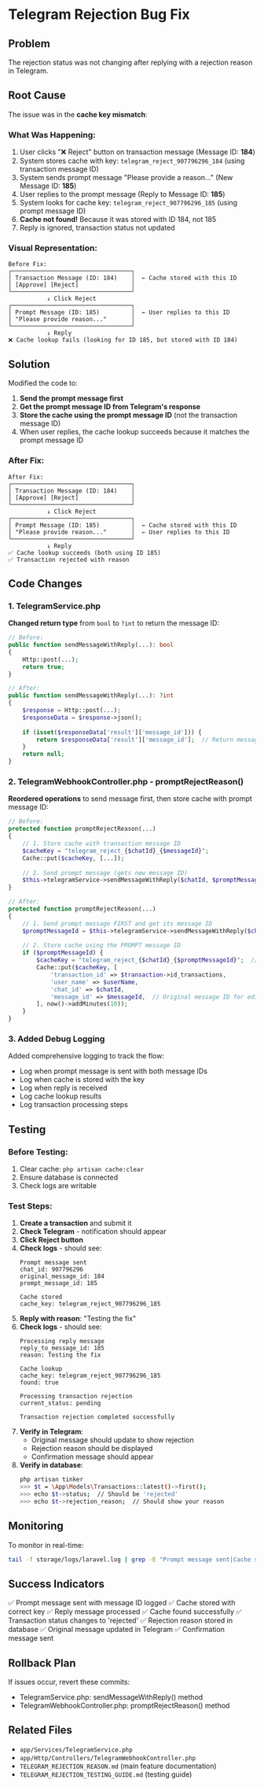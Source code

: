 # Telegram Rejection Bug Fix

## Problem

The rejection status was not changing after replying with a rejection reason in Telegram.

## Root Cause

The issue was in the **cache key mismatch**:

### What Was Happening:

1. User clicks "❌ Reject" button on transaction message (Message ID: **184**)
2. System stores cache with key: `telegram_reject_907796296_184` (using transaction message ID)
3. System sends prompt message "Please provide a reason..." (New Message ID: **185**)
4. User replies to the prompt message (Reply to Message ID: **185**)
5. System looks for cache key: `telegram_reject_907796296_185` (using prompt message ID)
6. **Cache not found!** Because it was stored with ID 184, not 185
7. Reply is ignored, transaction status not updated

### Visual Representation:

```
Before Fix:
┌──────────────────────────────────┐
│ Transaction Message (ID: 184)    │  ← Cache stored with this ID
│ [Approve] [Reject]               │
└──────────────────────────────────┘
           ↓ Click Reject
┌──────────────────────────────────┐
│ Prompt Message (ID: 185)         │  ← User replies to this ID
│ "Please provide reason..."       │
└──────────────────────────────────┘
           ↓ Reply
❌ Cache lookup fails (looking for ID 185, but stored with ID 184)
```

## Solution

Modified the code to:
1. **Send the prompt message first**
2. **Get the prompt message ID from Telegram's response**
3. **Store the cache using the prompt message ID** (not the transaction message ID)
4. When user replies, the cache lookup succeeds because it matches the prompt message ID

### After Fix:

```
After Fix:
┌──────────────────────────────────┐
│ Transaction Message (ID: 184)    │
│ [Approve] [Reject]               │
└──────────────────────────────────┘
           ↓ Click Reject
┌──────────────────────────────────┐
│ Prompt Message (ID: 185)         │  ← Cache stored with this ID
│ "Please provide reason..."       │  ← User replies to this ID
└──────────────────────────────────┘
           ↓ Reply
✅ Cache lookup succeeds (both using ID 185)
✅ Transaction rejected with reason
```

## Code Changes

### 1. TelegramService.php

**Changed return type** from `bool` to `?int` to return the message ID:

```php
// Before:
public function sendMessageWithReply(...): bool
{
    Http::post(...);
    return true;
}

// After:
public function sendMessageWithReply(...): ?int
{
    $response = Http::post(...);
    $responseData = $response->json();
    
    if (isset($responseData['result']['message_id'])) {
        return $responseData['result']['message_id'];  // Return message ID
    }
    return null;
}
```

### 2. TelegramWebhookController.php - promptRejectReason()

**Reordered operations** to send message first, then store cache with prompt message ID:

```php
// Before:
protected function promptRejectReason(...)
{
    // 1. Store cache with transaction message ID
    $cacheKey = "telegram_reject_{$chatId}_{$messageId}";
    Cache::put($cacheKey, [...]);
    
    // 2. Send prompt message (gets new message ID)
    $this->telegramService->sendMessageWithReply($chatId, $promptMessage, $messageId);
}

// After:
protected function promptRejectReason(...)
{
    // 1. Send prompt message FIRST and get its message ID
    $promptMessageId = $this->telegramService->sendMessageWithReply($chatId, $promptMessage, $messageId);
    
    // 2. Store cache using the PROMPT message ID
    if ($promptMessageId) {
        $cacheKey = "telegram_reject_{$chatId}_{$promptMessageId}";  // ← Use prompt message ID
        Cache::put($cacheKey, [
            'transaction_id' => $transaction->id_transactions,
            'user_name' => $userName,
            'chat_id' => $chatId,
            'message_id' => $messageId,  // Original message ID for editing later
        ], now()->addMinutes(10));
    }
}
```

### 3. Added Debug Logging

Added comprehensive logging to track the flow:

- Log when prompt message is sent with both message IDs
- Log when cache is stored with the key
- Log when reply is received
- Log cache lookup results
- Log transaction processing steps

## Testing

### Before Testing:
1. Clear cache: `php artisan cache:clear`
2. Ensure database is connected
3. Check logs are writable

### Test Steps:

1. **Create a transaction** and submit it
2. **Check Telegram** - notification should appear
3. **Click Reject button**
4. **Check logs** - should see:
   ```
   Prompt message sent
   chat_id: 907796296
   original_message_id: 184
   prompt_message_id: 185
   
   Cache stored
   cache_key: telegram_reject_907796296_185
   ```
5. **Reply with reason**: "Testing the fix"
6. **Check logs** - should see:
   ```
   Processing reply message
   reply_to_message_id: 185
   reason: Testing the fix
   
   Cache lookup
   cache_key: telegram_reject_907796296_185
   found: true
   
   Processing transaction rejection
   current_status: pending
   
   Transaction rejection completed successfully
   ```
7. **Verify in Telegram**:
   - Original message should update to show rejection
   - Rejection reason should be displayed
   - Confirmation message should appear
8. **Verify in database**:
   ```bash
   php artisan tinker
   >>> $t = \App\Models\Transactions::latest()->first();
   >>> echo $t->status;  // Should be 'rejected'
   >>> echo $t->rejection_reason;  // Should show your reason
   ```

## Monitoring

To monitor in real-time:
```bash
tail -f storage/logs/laravel.log | grep -E "Prompt message sent|Cache stored|Processing reply|Cache lookup|Transaction rejection"
```

## Success Indicators

✅ Prompt message sent with message ID logged
✅ Cache stored with correct key
✅ Reply message processed
✅ Cache found successfully
✅ Transaction status changes to 'rejected'
✅ Rejection reason stored in database
✅ Original message updated in Telegram
✅ Confirmation message sent

## Rollback Plan

If issues occur, revert these commits:
- TelegramService.php: sendMessageWithReply() method
- TelegramWebhookController.php: promptRejectReason() method

## Related Files

- `app/Services/TelegramService.php`
- `app/Http/Controllers/TelegramWebhookController.php`
- `TELEGRAM_REJECTION_REASON.md` (main feature documentation)
- `TELEGRAM_REJECTION_TESTING_GUIDE.md` (testing guide)
